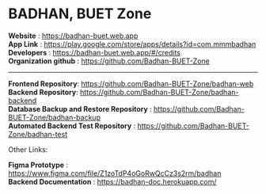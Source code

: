 # BADHAN, BUET Zone
**Website** : https://badhan-buet.web.app </br>
**App Link** : https://play.google.com/store/apps/details?id=com.mmmbadhan </br>
**Developers** : https://badhan-buet.web.app/#/credits </br>
**Organization github** : https://github.com/Badhan-BUET-Zone </br>
<hr>

**Frontend Repository**: https://github.com/Badhan-BUET-Zone/badhan-web </br>
**Backend Repository**: https://github.com/Badhan-BUET-Zone/badhan-backend </br>
**Database Backup and Restore Repository** : https://github.com/Badhan-BUET-Zone/badhan-backup </br>
**Automated Backend Test Repository** : https://github.com/Badhan-BUET-Zone/badhan-test </br>

Other Links: 

**Figma Prototype** : https://www.figma.com/file/Z1zoTdP4oGoRwQcCz3s2rm/badhan </br>
**Backend Documentation** : https://badhan-doc.herokuapp.com/ </br>
